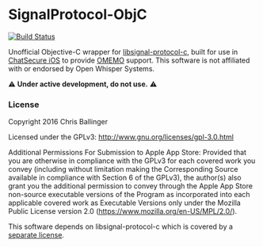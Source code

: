 # SignalProtocol-ObjC

[![Build Status](https://travis-ci.org/ChatSecure/SignalProtocol-ObjC.svg?branch=master)](https://travis-ci.org/ChatSecure/SignalProtocol-ObjC)

Unofficial Objective-C wrapper for [libsignal-protocol-c](https://github.com/WhisperSystems/libsignal-protocol-c), built for use in [ChatSecure iOS](https://github.com/chatsecure/chatsecure-ios) to provide [OMEMO](https://conversations.im/omemo/) support. This software is not affiliated with or endorsed by Open Whisper Systems.

⚠️ **Under active development, do not use.** ⚠️

### License

Copyright 2016 Chris Ballinger

Licensed under the GPLv3: http://www.gnu.org/licenses/gpl-3.0.html

Additional Permissions For Submission to Apple App Store: Provided that you are otherwise in compliance with the GPLv3 for each covered work you convey (including without limitation making the Corresponding Source available in compliance with Section 6 of the GPLv3), the author(s) also grant you the additional permission to convey through the Apple App Store non-source executable versions of the Program as incorporated into each applicable covered work as Executable Versions only under the Mozilla Public License version 2.0 (https://www.mozilla.org/en-US/MPL/2.0/).

This software depends on libsignal-protocol-c which is covered by a [separate license](https://github.com/whispersystems/libsignal-protocol-c#license).